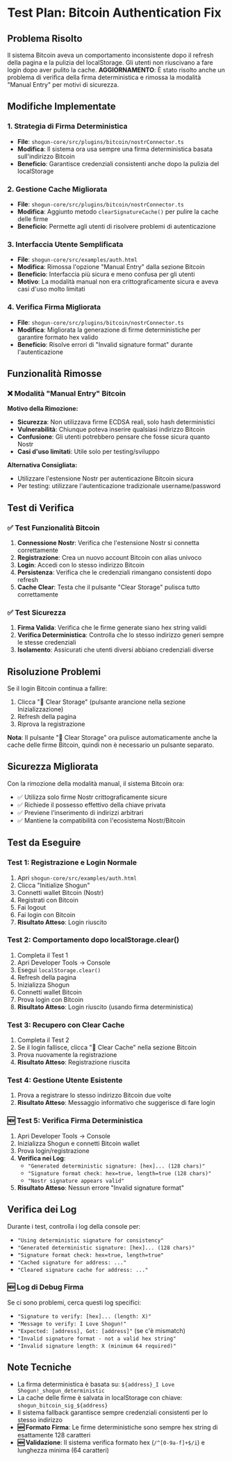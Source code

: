 # Test Plan: Bitcoin Authentication Fix

## Problema Risolto
Il sistema Bitcoin aveva un comportamento inconsistente dopo il refresh della pagina e la pulizia del localStorage. Gli utenti non riuscivano a fare login dopo aver pulito la cache. **AGGIORNAMENTO**: È stato risolto anche un problema di verifica della firma deterministica e rimossa la modalità "Manual Entry" per motivi di sicurezza.

## Modifiche Implementate

### 1. **Strategia di Firma Deterministica**
- **File**: `shogun-core/src/plugins/bitcoin/nostrConnector.ts`
- **Modifica**: Il sistema ora usa sempre una firma deterministica basata sull'indirizzo Bitcoin
- **Beneficio**: Garantisce credenziali consistenti anche dopo la pulizia del localStorage

### 2. **Gestione Cache Migliorata**
- **File**: `shogun-core/src/plugins/bitcoin/nostrConnector.ts`
- **Modifica**: Aggiunto metodo `clearSignatureCache()` per pulire la cache delle firme
- **Beneficio**: Permette agli utenti di risolvere problemi di autenticazione

### 3. **Interfaccia Utente Semplificata**
- **File**: `shogun-core/src/examples/auth.html`
- **Modifica**: Rimossa l'opzione "Manual Entry" dalla sezione Bitcoin
- **Beneficio**: Interfaccia più sicura e meno confusa per gli utenti
- **Motivo**: La modalità manual non era crittograficamente sicura e aveva casi d'uso molto limitati

### 4. **Verifica Firma Migliorata**
- **File**: `shogun-core/src/plugins/bitcoin/nostrConnector.ts`
- **Modifica**: Migliorata la generazione di firme deterministiche per garantire formato hex valido
- **Beneficio**: Risolve errori di "Invalid signature format" durante l'autenticazione

## Funzionalità Rimosse

### ❌ **Modalità "Manual Entry" Bitcoin**
**Motivo della Rimozione:**
- **Sicurezza**: Non utilizzava firme ECDSA reali, solo hash deterministici
- **Vulnerabilità**: Chiunque poteva inserire qualsiasi indirizzo Bitcoin
- **Confusione**: Gli utenti potrebbero pensare che fosse sicura quanto Nostr
- **Casi d'uso limitati**: Utile solo per testing/sviluppo

**Alternativa Consigliata:**
- Utilizzare l'estensione Nostr per autenticazione Bitcoin sicura
- Per testing: utilizzare l'autenticazione tradizionale username/password

## Test di Verifica

### ✅ **Test Funzionalità Bitcoin**
1. **Connessione Nostr**: Verifica che l'estensione Nostr si connetta correttamente
2. **Registrazione**: Crea un nuovo account Bitcoin con alias univoco
3. **Login**: Accedi con lo stesso indirizzo Bitcoin
4. **Persistenza**: Verifica che le credenziali rimangano consistenti dopo refresh
5. **Cache Clear**: Testa che il pulsante "Clear Storage" pulisca tutto correttamente

### ✅ **Test Sicurezza**
1. **Firma Valida**: Verifica che le firme generate siano hex string validi
2. **Verifica Deterministica**: Controlla che lo stesso indirizzo generi sempre le stesse credenziali
3. **Isolamento**: Assicurati che utenti diversi abbiano credenziali diverse

## Risoluzione Problemi

Se il login Bitcoin continua a fallire:
1. Clicca "🧹 Clear Storage" (pulsante arancione nella sezione Inizializzazione)
2. Refresh della pagina
3. Riprova la registrazione

**Nota**: Il pulsante "🧹 Clear Storage" ora pulisce automaticamente anche la cache delle firme Bitcoin, quindi non è necessario un pulsante separato.

## Sicurezza Migliorata

Con la rimozione della modalità manual, il sistema Bitcoin ora:
- ✅ Utilizza solo firme Nostr crittograficamente sicure
- ✅ Richiede il possesso effettivo della chiave privata
- ✅ Previene l'inserimento di indirizzi arbitrari
- ✅ Mantiene la compatibilità con l'ecosistema Nostr/Bitcoin

## Test da Eseguire

### Test 1: Registrazione e Login Normale
1. Apri `shogun-core/src/examples/auth.html`
2. Clicca "Initialize Shogun"
3. Connetti wallet Bitcoin (Nostr)
4. Registrati con Bitcoin
5. Fai logout
6. Fai login con Bitcoin
7. **Risultato Atteso**: Login riuscito

### Test 2: Comportamento dopo localStorage.clear()
1. Completa il Test 1
2. Apri Developer Tools → Console
3. Esegui `localStorage.clear()`
4. Refresh della pagina
5. Inizializza Shogun
6. Connetti wallet Bitcoin
7. Prova login con Bitcoin
8. **Risultato Atteso**: Login riuscito (usando firma deterministica)

### Test 3: Recupero con Clear Cache
1. Completa il Test 2
2. Se il login fallisce, clicca "🧹 Clear Cache" nella sezione Bitcoin
3. Prova nuovamente la registrazione
4. **Risultato Atteso**: Registrazione riuscita

### Test 4: Gestione Utente Esistente
1. Prova a registrare lo stesso indirizzo Bitcoin due volte
2. **Risultato Atteso**: Messaggio informativo che suggerisce di fare login

### 🆕 Test 5: Verifica Firma Deterministica
1. Apri Developer Tools → Console
2. Inizializza Shogun e connetti Bitcoin wallet
3. Prova login/registrazione
4. **Verifica nei Log**: 
   - `"Generated deterministic signature: [hex]... (128 chars)"`
   - `"Signature format check: hex=true, length=true (128 chars)"`
   - `"Nostr signature appears valid"`
5. **Risultato Atteso**: Nessun errore "Invalid signature format"

## Verifica dei Log

Durante i test, controlla i log della console per:
- `"Using deterministic signature for consistency"`
- `"Generated deterministic signature: [hex]... (128 chars)"`
- `"Signature format check: hex=true, length=true"`
- `"Cached signature for address: ..."`
- `"Cleared signature cache for address: ..."`

### 🆕 Log di Debug Firma
Se ci sono problemi, cerca questi log specifici:
- `"Signature to verify: [hex]... (length: X)"`
- `"Message to verify: I Love Shogun!"`
- `"Expected: [address], Got: [address]"` (se c'è mismatch)
- `"Invalid signature format - not a valid hex string"`
- `"Invalid signature length: X (minimum 64 required)"`

## Note Tecniche

- La firma deterministica è basata su: `${address}_I Love Shogun!_shogun_deterministic`
- La cache delle firme è salvata in localStorage con chiave: `shogun_bitcoin_sig_${address}`
- Il sistema fallback garantisce sempre credenziali consistenti per lo stesso indirizzo
- **🆕 Formato Firma**: Le firme deterministiche sono sempre hex string di esattamente 128 caratteri
- **🆕 Validazione**: Il sistema verifica formato hex (`/^[0-9a-f]+$/i`) e lunghezza minima (64 caratteri) 